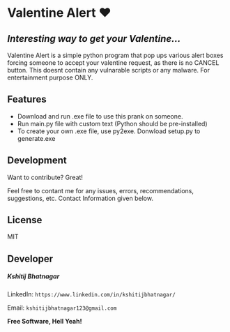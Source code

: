# Valentine Alert ❤️
## _Interesting way to get your Valentine..._



Valentine Alert is a simple python program that pop ups various alert boxes forcing someone to accept your valentine request, as there is no CANCEL button. This doesnt contain any vulnarable scripts or any malware. For entertainment purpose ONLY.

## Features

- Download and run .exe file to use this prank on someone.
- Run main.py file with custom text (Python should be pre-installed)
- To create your own .exe file, use py2exe. Donwload setup.py to generate.exe

## Development

Want to contribute? Great!

Feel free to contant me for any issues, errors, recommendations, suggestions, etc. Contact Information given below.

## License
MIT

## Developer
##### Kshitij Bhatnagar

  LinkedIn: ```https://www.linkedin.com/in/kshitijbhatnagar/```
 
  Email: ```kshitijbhatnagar123@gmail.com```

**Free Software, Hell Yeah!**
